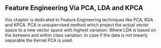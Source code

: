 Feature Engineering Via PCA, LDA and KPCA
---
this chapter is dedicated to Feature Engineering techniques like PCA, KDA and KPCA.
PCA is unsupervised method which project the actual vector space to a new vector 
space with highest variation. Where LDA is based on the between and within class 
variation. In case if the data is not linearly separable the Kernel PCA is used.